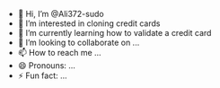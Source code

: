 - 👋 Hi, I’m @Ali372-sudo
- 👀 I’m interested in cloning credit cards
- 🌱 I’m currently learning how to validate a credit card 
- 💞️ I’m looking to collaborate on ...
- 📫 How to reach me ...
- 😄 Pronouns: ...
- ⚡ Fun fact: ...

<!---
Ali372-sudo/Ali372-sudo is a ✨ special ✨ repository because its `README.md` (this file) appears on your GitHub profile.
You can click the Preview link to take a look at your changes.
--->
